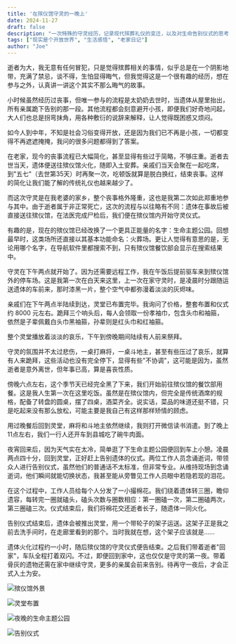 ```yaml
---
title: '在殡仪馆守灵的一晚上'
date: 2024-11-27
draft: false
description: "一次特殊的守灵经历，记录现代殡葬礼仪的变迁，以及对生命告别仪式的思考。"
tags: ["现实是个开放世界", "生活感悟", "老家日记"]
author: "Joe"
---
```


逝者为大，我无意有任何冒犯，只是觉得殡葬相关的事情，似乎总是在一个阴影地带，充满了禁忌，谈不得，生怕显得晦气，但我觉得这是一个很有趣的经历，想在参与之外，认真讲一讲这个其实不那么晦气的故事。

小时候虽然经历过丧事，但唯一参与的流程是太奶奶去世时，当遗体从屋里抬出，所有亲属跪下告别的那一段。其他流程都会刻意避开小孩，即便我们好奇地问起，大人们也总是拐弯抹角，用各种敷衍的说辞来解释，让人觉得既困惑又烦闷。

如今人到中年，不知是社会习俗变得开放，还是因为我们已不再是小孩，一切都变得不再遮遮掩掩，我问的很多问题都得到了答案。

在老家，现今的丧事流程已大幅简化，甚至显得有些过于简略，不够庄重。逝者去世当天，遗体便送往殡仪馆火化，随即入土安葬。亲戚们当天会聚在一起吃席，到"五七"（去世第35天）时再聚一次，吃顿饭就算是脱白换红，结束丧事。这样的简化让我们能了解的传统礼仪也越来越少了。

而这次守灵是在我老婆的家乡，整个丧事格外隆重，这也是我第二次如此郑重地参与其中。由于逝者属于非正常死亡，这次的流程与以往略有不同：遗体在事故后被直接送往殡仪馆，在法医完成尸检后，我们便在殡仪馆内开始守灵仪式。

有趣的是，现在的殡仪馆已经改换了一个更具正能量的名字：生命主题公园。回想最早时，这类场所还直接以其基本功能命名：火葬场。更让人觉得有意思的是，无论用哪个名字，在导航软件里都搜索不到，只有殡仪馆餐饮部会显示在搜索结果中。

守灵在下午两点就开始了。因为还需要远程工作，我在午饭后提前驱车来到殡仪馆外的停车场。这是我第一次在白天来这里，上一次在家守灵时，是凌晨时分跟随运送遗体的车前来，那时漆黑一片，整个空气中都弥漫着淡淡的灰烬味。

亲戚们在下午两点半陆续到达，灵堂已布置完毕。我询问了价格，整套布置和仪式约 8000 元左右。跪拜三个响头后，每人会领取一份孝袖巾，包含头巾和袖箍，依然是子辈佩戴白头巾黑袖箍，孙辈则是红头巾和红袖箍。

整个灵堂播放着淡淡的哀乐，下午到傍晚期间陆续有人前来祭拜。

守灵的氛围并不太过悲伤，一桌打麻将，一桌斗地主，甚至有些压过了哀乐，就算有人来跪拜，这些活动也没有完全停下，显得有些"不协调"，这可能是因为，虽然逝者是意外离世，但年事已高，算是喜丧性质。

傍晚六点左右，这个季节天已经完全黑了下来，我们开始前往殡仪馆的餐饮部用餐。这是我人生第一次在这里吃饭。虽然是在殡仪馆内，但完全是传统酒席的规格，配备了转盘的圆桌，摆了四桌，酒菜齐全。说实话，菜品的味道还挺不错，只是吃起来没有那么放松，可能主要是我自己有这样那样矫情的顾虑。

用过晚餐后回到灵堂，麻将和斗地主依然继续，我则打开微信读书消遣。到了晚上11点左右，我们一行人还开车到县城吃了碗牛肉面。

夜宵回来后，因为天气实在太冷，简单逛了下生命主题公园便回到车上小憩。凌晨两点四十分，回到灵堂，正好赶上告别遗体的仪式。两位工作人员念诵逝词，带领众人进行告别仪式，虽然他们的普通话不太标准，但非常专业。从维持现场到念诵逝词，他们瞬间就能切换状态，我甚至能从旁瞥见工作人员眼中若隐若现的泪花。

在这个过程中，工作人员给每个人分发了一小撮棉花。我们绕着遗体转三圈，瞻仰遗容，每转完一圈就磕头，磕头次数与圈数相应：第一圈磕一次，第二圈磕两次，第三圈磕三次。仪式结束后，我们将棉花交还逝者长子，随遗体一同火化。

告别仪式结束后，遗体会被推出灵堂，用一个带轮子的架子运送。这架子正是我之前去洗手间时，在走廊里看到的那个。当时我就在想，这个架子应该就是……

遗体火化过程约一小时，随后殡仪馆的守灵仪式便告结束。之后我们带着逝者"回家"，车队全程打着双闪。不过，即便回到家中，这也仅仅是守灵的第一夜。带着骨灰的遗物还需在家中继续守灵，更多的亲属会前来告别。待再守一夜后，才会正式入土为安。

![殡仪馆外景](/images/funeral-home-vigil/IMG_2386.webp)

![灵堂布置](/images/funeral-home-vigil/IMG_2412.webp)

![夜晚的生命主题公园](/images/funeral-home-vigil/IMG_2472.webp)

![告别仪式](/images/funeral-home-vigil/IMG_2475.webp) 